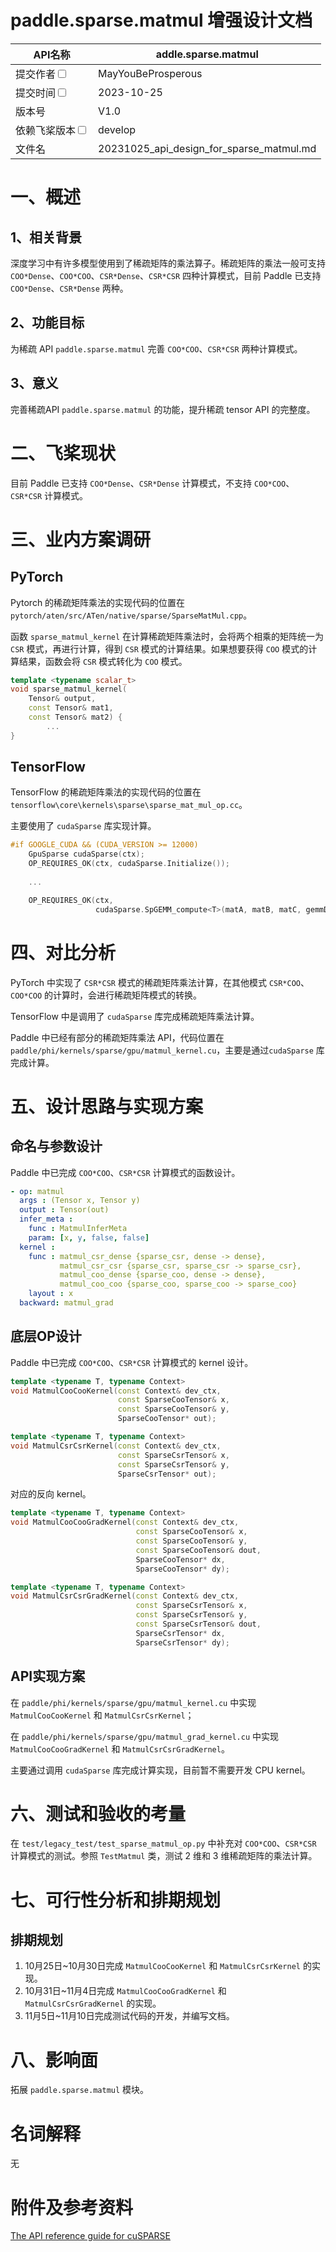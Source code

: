 # paddle.sparse.matmul 增强设计文档

|API名称 | addle.sparse.matmul | 
|---|---|
|提交作者<input type="checkbox" class="rowselector hidden"> | MayYouBeProsperous | 
|提交时间<input type="checkbox" class="rowselector hidden"> | 2023-10-25 | 
|版本号 | V1.0 | 
|依赖飞桨版本<input type="checkbox" class="rowselector hidden"> | develop | 
|文件名 | 20231025_api_design_for_sparse_matmul.md<br> | 


# 一、概述
## 1、相关背景
深度学习中有许多模型使用到了稀疏矩阵的乘法算子。稀疏矩阵的乘法一般可支持 `COO*Dense`、`COO*COO`、`CSR*Dense`、`CSR*CSR` 四种计算模式，目前 Paddle 已支持 `COO*Dense`、`CSR*Dense` 两种。


## 2、功能目标
为稀疏 API `paddle.sparse.matmul` 完善 `COO*COO`、`CSR*CSR` 两种计算模式。

## 3、意义

完善稀疏API `paddle.sparse.matmul` 的功能，提升稀疏 tensor API 的完整度。

# 二、飞桨现状
目前 Paddle 已支持 `COO*Dense`、`CSR*Dense` 计算模式，不支持 `COO*COO`、`CSR*CSR` 计算模式。

# 三、业内方案调研
## PyTorch
Pytorch 的稀疏矩阵乘法的实现代码的位置在 `pytorch/aten/src/ATen/native/sparse/SparseMatMul.cpp`。

函数 `sparse_matmul_kernel` 在计算稀疏矩阵乘法时，会将两个相乘的矩阵统一为 `CSR` 模式，再进行计算，得到 `CSR` 模式的计算结果。如果想要获得 `COO` 模式的计算结果，函数会将 `CSR` 模式转化为 `COO` 模式。

```cpp
template <typename scalar_t>
void sparse_matmul_kernel(
    Tensor& output,
    const Tensor& mat1,
    const Tensor& mat2) {
        ...
}
```


## TensorFlow
TensorFlow 的稀疏矩阵乘法的实现代码的位置在 `tensorflow\core\kernels\sparse\sparse_mat_mul_op.cc`。

主要使用了 `cudaSparse` 库实现计算。
```cpp
#if GOOGLE_CUDA && (CUDA_VERSION >= 12000)
    GpuSparse cudaSparse(ctx);
    OP_REQUIRES_OK(ctx, cudaSparse.Initialize());
   
    ...

    OP_REQUIRES_OK(ctx,
                   cudaSparse.SpGEMM_compute<T>(matA, matB, matC, gemmDesc, &bufferSize2, nullptr));
```


# 四、对比分析
PyTorch 中实现了 `CSR*CSR` 模式的稀疏矩阵乘法计算，在其他模式 `CSR*COO`、`COO*COO` 的计算时，会进行稀疏矩阵模式的转换。

TensorFlow 中是调用了 `cudaSparse` 库完成稀疏矩阵乘法计算。

Paddle 中已经有部分的稀疏矩阵乘法 API，代码位置在 `paddle/phi/kernels/sparse/gpu/matmul_kernel.cu`，主要是通过`cudaSparse` 库完成计算。

# 五、设计思路与实现方案

## 命名与参数设计
Paddle 中已完成 `COO*COO`、`CSR*CSR` 计算模式的函数设计。
```yaml
- op: matmul
  args : (Tensor x, Tensor y)
  output : Tensor(out)
  infer_meta :
    func : MatmulInferMeta
    param: [x, y, false, false]
  kernel :
    func : matmul_csr_dense {sparse_csr, dense -> dense},
           matmul_csr_csr {sparse_csr, sparse_csr -> sparse_csr},
           matmul_coo_dense {sparse_coo, dense -> dense},
           matmul_coo_coo {sparse_coo, sparse_coo -> sparse_coo}
    layout : x
  backward: matmul_grad
```

## 底层OP设计
Paddle 中已完成 `COO*COO`、`CSR*CSR` 计算模式的 kernel 设计。
```cpp
template <typename T, typename Context>
void MatmulCooCooKernel(const Context& dev_ctx,
                        const SparseCooTensor& x,
                        const SparseCooTensor& y,
                        SparseCooTensor* out);

template <typename T, typename Context>
void MatmulCsrCsrKernel(const Context& dev_ctx,
                        const SparseCsrTensor& x,
                        const SparseCsrTensor& y,
                        SparseCsrTensor* out);
```
对应的反向 kernel。
```cpp
template <typename T, typename Context>
void MatmulCooCooGradKernel(const Context& dev_ctx,
                            const SparseCooTensor& x,
                            const SparseCooTensor& y,
                            const SparseCooTensor& dout,
                            SparseCooTensor* dx,
                            SparseCooTensor* dy);

template <typename T, typename Context>
void MatmulCsrCsrGradKernel(const Context& dev_ctx,
                            const SparseCsrTensor& x,
                            const SparseCsrTensor& y,
                            const SparseCsrTensor& dout,
                            SparseCsrTensor* dx,
                            SparseCsrTensor* dy);
```

## API实现方案
在 `paddle/phi/kernels/sparse/gpu/matmul_kernel.cu` 中实现 `MatmulCooCooKernel` 和 `MatmulCsrCsrKernel`；

在 `paddle/phi/kernels/sparse/gpu/matmul_grad_kernel.cu` 中实现 `MatmulCooCooGradKernel` 和 `MatmulCsrCsrGradKernel`。

主要通过调用 `cudaSparse` 库完成计算实现，目前暂不需要开发 CPU kernel。

# 六、测试和验收的考量

在 `test/legacy_test/test_sparse_matmul_op.py` 中补充对 `COO*COO`、`CSR*CSR` 计算模式的测试。参照 `TestMatmul` 类，测试 2 维和 3 维稀疏矩阵的乘法计算。

# 七、可行性分析和排期规划

## 排期规划
1. 10月25日~10月30日完成 `MatmulCooCooKernel` 和 `MatmulCsrCsrKernel` 的实现。
2. 10月31日~11月4日完成 `MatmulCooCooGradKernel` 和 `MatmulCsrCsrGradKernel` 的实现。
3. 11月5日~11月10日完成测试代码的开发，并编写文档。

# 八、影响面
拓展 `paddle.sparse.matmul` 模块。

# 名词解释
无

# 附件及参考资料

[The API reference guide for cuSPARSE](https://docs.nvidia.com/cuda/cusparse/)
